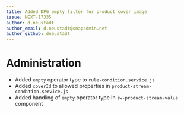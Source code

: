 ```yaml
---
title: Added DPG empty filter for product cover image
issue: NEXT-17335
author: d.neustadt
author_email: d.neustadt@snapadmin.net 
author_github: dneustadt
---
```

# Administration
* Added `empty` operator type to `rule-condition.service.js`
* Added `coverId` to allowed properties in `product-stream-condition.service.js`
* Added handling of `empty` operator type in `sw-product-stream-value` component
